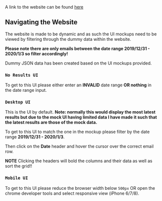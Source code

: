 A link to the website can be found [here](https://afan-ahmed-hennge-challenge.netlify.com)

## Navigating the Website

The website is made to be dynamic and as such the UI mockups need to be viewed by filtering through the dummy data within the website.

**Please note there are only emails between the date range 2019/12/31 - 2020/1/3 so filter accordingly!**

Dummy JSON data has been created based on the UI mockups provided.

### `No Results UI`

To get to this UI please either enter an **INVALID** date range **OR nothing** in the date range input.

### `Desktop UI`

This is the UI by default. **Note: normally this would display the most latest results but due to the mock UI having limited data I have made it such that the latest results are those of the mock data.**

To get to this UI to match the one in the mockup please filter by the date range **2019/12/31 - 2020/1/3**.

Then click on the **Date** header and hover the cursor over the correct email row.

**NOTE** Clicking the headers will bold the columns and their data as well as sort the grid!! 

### `Mobile UI`

To get to this UI please reduce the browser width below `500px` OR open the chrome developer tools and select responsive view (iPhone 6/7/8).


